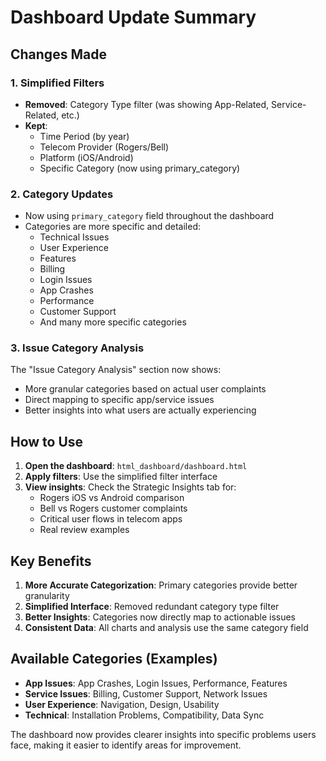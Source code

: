 # Dashboard Update Summary

## Changes Made

### 1. Simplified Filters
- **Removed**: Category Type filter (was showing App-Related, Service-Related, etc.)
- **Kept**: 
  - Time Period (by year)
  - Telecom Provider (Rogers/Bell)
  - Platform (iOS/Android)
  - Specific Category (now using primary_category)

### 2. Category Updates
- Now using `primary_category` field throughout the dashboard
- Categories are more specific and detailed:
  - Technical Issues
  - User Experience
  - Features
  - Billing
  - Login Issues
  - App Crashes
  - Performance
  - Customer Support
  - And many more specific categories

### 3. Issue Category Analysis
The "Issue Category Analysis" section now shows:
- More granular categories based on actual user complaints
- Direct mapping to specific app/service issues
- Better insights into what users are actually experiencing

## How to Use

1. **Open the dashboard**: `html_dashboard/dashboard.html`
2. **Apply filters**: Use the simplified filter interface
3. **View insights**: Check the Strategic Insights tab for:
   - Rogers iOS vs Android comparison
   - Bell vs Rogers customer complaints
   - Critical user flows in telecom apps
   - Real review examples

## Key Benefits

1. **More Accurate Categorization**: Primary categories provide better granularity
2. **Simplified Interface**: Removed redundant category type filter
3. **Better Insights**: Categories now directly map to actionable issues
4. **Consistent Data**: All charts and analysis use the same category field

## Available Categories (Examples)

- **App Issues**: App Crashes, Login Issues, Performance, Features
- **Service Issues**: Billing, Customer Support, Network Issues
- **User Experience**: Navigation, Design, Usability
- **Technical**: Installation Problems, Compatibility, Data Sync

The dashboard now provides clearer insights into specific problems users face, making it easier to identify areas for improvement.